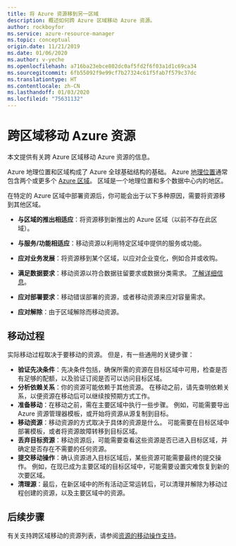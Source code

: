 ```yaml
---
title: 将 Azure 资源移到另一区域
description: 概述如何跨 Azure 区域移动 Azure 资源。
author: rockboyfor
ms.service: azure-resource-manager
ms.topic: conceptual
origin.date: 11/21/2019
ms.date: 01/06/2020
ms.author: v-yeche
ms.openlocfilehash: a716ba23ebce802dc0af5fd2f6f03a1d1c69ca34
ms.sourcegitcommit: 6fb55092f9e99cf7b27324c61f5fab7f579c37dc
ms.translationtype: HT
ms.contentlocale: zh-CN
ms.lasthandoff: 01/03/2020
ms.locfileid: "75631132"
---
```

# <a name="moving-azure-resources-across-regions"></a>跨区域移动 Azure 资源

本文提供有关跨 Azure 区域移动 Azure 资源的信息。

Azure 地理位置和区域构成了 Azure 全球基础结构的基础。 Azure [地理位置](https://azure.microsoft.com/global-infrastructure/geographies/)通常包含两个或更多个 [Azure 区域](https://www.azure.cn/home/features/products-by-region/)。 区域是一个地理位置和多个数据中心内的地区。 

<!--Not Avaialble on  and Availability Zones-->
<!--Not Available on containing Availability Zones, -->
<!--MOONCAKE: CORRECT ON https://azure.microsoft.com/global-infrastructure/geographies/-->

在特定的 Azure 区域中部署资源后，你可能会出于以下多种原因，需要将资源移到其他区域。

- **与区域的推出相适应**：将资源移到新推出的 Azure 区域（以前不存在此区域）。
- **与服务/功能相适应**：移动资源以利用特定区域中提供的服务或功能。
- **应对业务发展**：将资源移到某个区域，以应对企业变化，例如合并或收购。
    
    <!--Not Available on - **Align for proximity**: Move resources to a region local to your business.-->
    
- **满足数据要求**：移动资源以符合数据驻留要求或数据分类需求。 [了解详细信息](https://azure.microsoft.com/mediahandler/files/resourcefiles/achieving-compliant-data-residency-and-security-with-azure/Achieving_Compliant_Data_Residency_and_Security_with_Azure.pdf)。
    
    <!--MOONCAKE: CORRECT ON https://azure.microsoft.com/global-infrastructure/geographies/-->
    
- **应对部署要求**：移动错误部署的资源，或者移动资源来应对容量需求。 
- **应对解除**：由于区域解除而移动资源。

## <a name="move-process"></a>移动过程

实际移动过程取决于要移动的资源。 但是，有一些通用的关键步骤：

- **验证先决条件**：先决条件包括，确保所需的资源在目标区域中可用，检查是否有足够的配额，以及验证订阅是否可以访问目标区域。
- **分析依赖关系**：你的资源可能依赖于其他资源。 在移动之前，请先查明依赖关系，以便资源在移动后可以继续按预期方式工作。
- **准备移动**：在移动之前，需在主要区域中执行一些步骤。 例如，可能需要导出 Azure 资源管理器模板，或开始将资源从源复制到目标。
- **移动资源**：移动资源的方式取决于具体的资源是什么。 可能需要在目标区域中部署模板，或者将资源故障转移到目标区域。
- **丢弃目标资源**：移动资源后，可能需要查看这些资源是否已进入目标区域，并确定是否存在不需要的任何资源。
- **提交移动操作**：确认资源进入目标区域后，某些资源可能需要最终的提交操作。 例如，在现已成为主要区域的目标区域中，可能需要设置灾难恢复到新的次要区域。 
- **清理源**：最后，在新区域中的所有活动正常运转后，可以清理并解除为移动过程创建的资源，以及主要区域中的资源。

## <a name="next-steps"></a>后续步骤

有关支持跨区域移动的资源列表，请参阅[资源的移动操作支持](region-move-support.md)。

<!-- Update_Description: update meta properties, wording update, update link -->
<!--NEW.date: 12/09/2019-->
